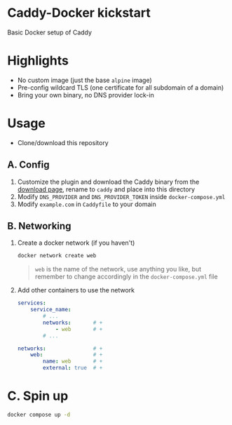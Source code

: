 # Caddy-Docker kickstart
Basic Docker setup of Caddy

# Highlights
- No custom image (just the base `alpine` image)
- Pre-config wildcard TLS (one certificate for all subdomain of a domain)
- Bring your own binary, no DNS provider lock-in

# Usage

- Clone/download this repository

## A. Config
1. Customize the plugin and download the Caddy binary from the [download page](https://caddyserver.com/download), rename to `caddy` and place into this directory
2. Modify `DNS_PROVIDER` and `DNS_PROVIDER_TOKEN` inside `docker-compose.yml`
3. Modify `example.com` in `Caddyfile` to your domain

## B. Networking
1. Create a docker network (if you haven't)
    ```bash
    docker network create web
    ```
    > `web` is the name of the network, use anything you like, but remember to change accordingly in the `docker-compose.yml` file
2. Add other containers to use the network
    ```yml
    services:
        service_name:
            # ...
            networks:       # +
                - web       # +
            # ...
    
    networks:               # +
        web:                # +
            name: web       # +
            external: true  # +
    ```
    >
# C. Spin up
```bash
docker compose up -d
```
